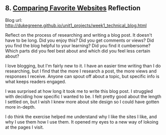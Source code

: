 ## 8. [Comparing Favorite Websites](8_technical_blog/readme.md) Reflection

Blog url: http://dukegreene.github.io/unit1_projects/week1_technical_blog.html

Reflect on the process of researching and writing a blog post. It doesn't have to be long. Did you enjoy this? Did you get comments or views? Did you find the blog helpful to your learning? Did you find it cumbersome? Which parts did you feel best about and which did you feel less certain about?

I love blogging, but I'm fairly new to it. I have an easier time writing than I do researching, but I find that the more I research a post, the more views and responses I receive. Anyone can spout off about a topic, but specific info is what keeps readers engaged.

I was surprised at how long it took me to write this blog post. I struggled with deciding how specific I wanted to be. I felt pretty good about the length I settled on, but I wish I knew more about site design so I could have gotten more in-depth.

I do think the exercise helped me understand why I like the sites I like, and why I use them how I use them. It opened my eyes to a new way of lokoing at the pages I visit.